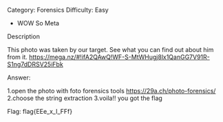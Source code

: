 Category: Forensics
Difficulty: Easy


- WOW So Meta

Description

This photo was taken by our target. See what you can find out about him from it. https://mega.nz/#!ifA2QAwQ!WF-S-MtWHugj8lx1QanGG7V91R-S1ng7dDRSV25iFbk


Answer:

1.open the photo with foto forensics tools
<https://29a.ch/photo-forensics/>
2.choose the string extraction
3.voila!! you got the flag


Flag: flag{EEe_x_I_FFf}